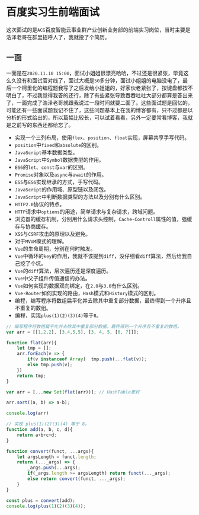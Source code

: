 # 百度实习生前端面试
这次面试的是`ACG`百度智能云事业群产业创新业务部的前端实习岗位，当时主要是浩泽老哥在群里招呼人了，我就投了个简历。

## 一面
一面是在`2020.11.10 15:00`，面试小姐姐很漂亮哈哈，不过还是很紧张，毕竟这么久没有和面试官对线了，面试大概是`50`多分钟，面试小姐姐的电脑没电了，最后一个柯里化的编程题我写了之后发给小姐姐的，好家伙老紧张了，按键盘都按不明白了，不过我觉得我答的还行，除了有些紧张导致吞吞吐吐大部分都算是答出来了，一面完成了浩泽老哥就跟我说过一段时间就要二面了。这些面试题是回忆的，可能还有一些面试题我记不住了，这些问题基本上在我的博客都有，只不过都是以分析的形式给出的，所以篇幅比较长，可以试着看看，另外一定要常看博客，我就是之前写的东西还都给忘了。

* 实现一个三列布局，使用`flex`、`position`、`float`实现，屏幕共享手写代码。
* `position`中`fixed`和`absolute`的区别。
* `JavaScript`基本数据类型。
* `JavaScript`中`Symbol`数据类型的作用。
* `ES6`的`let`、`const`与`var`的区别。
* `Promise`对象以及`async`与`await`的作用。
* `ES5`与`ES6`实现继承的方式，手写代码。
* `JavaScript`的作用域、原型链以及闭包。
* `JavaScript`中判断数据类型的方法以及分别有什么区别。
* `HTTP2.0`协议的特点。
* `HTTP`请求中`options`的用途，简单请求与复杂请求，跨域问题。
* 浏览器的缓存机制，分别用什么请求头控制，`Cache-Controll`属性的值，强缓存与协商缓存。
* `XSS`与`CSRF`攻击的原理以及避免。
* 对于`MVVM`模式的理解。
* `Vue`的生命周期，分别在何时触发。
* `Vue`中循环的`key`的作用，我就不该提到`diff`，没仔细看`diff`算法，然后给我自己挖了个坑。
* `Vue`的`diff`算法，层次遍历还是深度遍历。
* `Vue`中父子组件传值通信的办法。
* `Vue`如何实现的数据双向绑定，在`2.0`与`3.0`有什么区别。
* `Vue-Router`如何实现的路由，`Hash`模式和`History`模式的区别。
* 编程，编写程序将数组扁平化并去除其中重复部分数据，最终得到一个升序且不重复的数组。
* 编程，实现`plus(1)(2)(3)(4)`等于`8`。

```javascript
// 编写程序将数组扁平化并去除其中重复部分数据，最终得到一个升序且不重复的数组。
var arr = [[1,2,2], [3,4,5,5], [3, 4, 5, [6, 7]]];

function flat(arr){
    let tmp = [];
    arr.forEach(v => {
        if(v instanceof Array)  tmp.push(...flat(v));
        else tmp.push(v);
    })
    return tmp;
}

var arr = [...new Set(flat(arr))]; // HashTable更好

arr.sort((a, b) => a-b);

console.log(arr)

// 实现 plus(1)(2)(3)(4) 等于 8。
function add(a, b, c, d){
    return a+b+c+d;
}

function convert(funct, ...args){
    let argsLength = funct.length;
    return (..._args) => {
        _args.push(...args);
        if(_args.length >= argsLength) return funct(..._args);
        else return convert(funct, ..._args);
    }
}

const plus = convert(add);
console.log(plus(1)(2)(3)(4));
```
